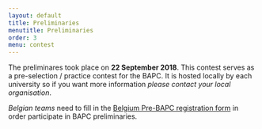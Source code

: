 ```yaml
---
layout: default
title: Preliminaries
menutitle: Preliminaries
order: 3
menu: contest
---
```


The preliminares took place on <b>22 September 2018</b>. 
This contest serves as a pre-selection / practice contest for the BAPC. It is hosted locally by each university
so if you want more information *please contact your local organisation*.     

*Belgian teams* need to fill in the <a target="_blank" href="https://docs.google.com/forms/d/e/1FAIpQLSdsHdqU8TIeMMeCE5F0ALAh8MqvBwtiJBX8J3rS7uStlP9DKQ/viewform?usp=sf_link">Belgium 
Pre-BAPC registration form</a>  in order participate in BAPC preliminaries.

<!--
The preliminary contest is hosted locally by each university so please contact your local organisation for more
information.

You can register you team using the <a target="_blank" href="https://icpc.baylor.edu/regionals/finder/bapc-preliminaries-2018">ICPC system</a>
-->
